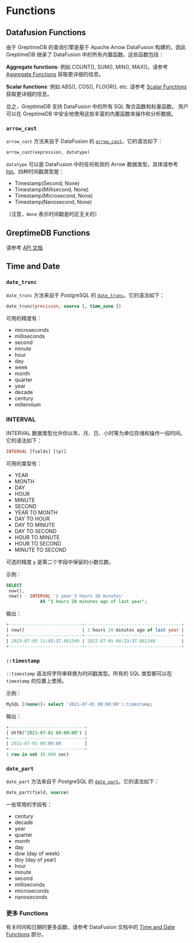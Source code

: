 # Functions

<!--
The outling of this document is a little strange, as the content is classified by company functions and feature functions. We plan to tidy up the content in the future when out functions are more stable.
-->

## Datafusion Functions

由于 GreptimeDB 的查询引擎是基于 Apache Arrow DataFusion 构建的，因此 GreptimeDB 继承了 DataFusion 中的所有内置函数。这些函数包括：

**Aggregate functions**: 例如 COUNT(), SUM(), MIN(), MAX()。请参考 [Aggregate Functions](https://arrow.apache.org/datafusion/user-guide/sql/aggregate_functions.html) 获取更详细的信息。

**Scalar functions**: 例如 ABS(), COS(), FLOOR(), etc. 请参考 [Scalar Functions](https://arrow.apache.org/datafusion/user-guide/sql/scalar_functions.html)获取更详细的信息。

总之，GreptimeDB 支持 DataFusion 中的所有 SQL 聚合函数和标量函数。
用户可以在 GreptimeDB 中安全地使用这些丰富的内置函数来操作和分析数据。

### `arrow_cast`

`arrow_cast` 方法来自于 DataFusion 的 [`arrow_cast`](https://arrow.apache.org/datafusion/user-guide/sql/scalar_functions.html#arrow-cast)。它的语法如下：

```sql
arrow_cast(expression, datatype)
```

`datatype` 可以是 DataFusion 中的任何有效的 Arrow 数据类型，具体请参考 [list](https://arrow.apache.org/datafusion/user-guide/sql/data_types.html)。四种时间戳类型是：

- Timestamp(Second, None)
- Timestamp(Millisecond, None)
- Timestamp(Microsecond, None)
- Timestamp(Nanosecond, None)

（注意，`None` 表示时间戳是时区无关的）

## GreptimeDB Functions

请参考 [API 文档](https://greptimedb.rs/script/python/rspython/builtins/greptime_builtin/index.html#functions)

## Time and Date

### `date_trunc`

`date_trunc` 方法来自于 PostgreSQL 的 [`date_trunc`](https://www.postgresql.org/docs/current/functions-datetime.html#FUNCTIONS-DATETIME-TRUNC)。它的语法如下：

```sql
date_trunc(precision, source [, time_zone ])
```

可用的精度有：

- microseconds
- milliseconds
- second
- minute
- hour
- day
- week
- month
- quarter
- year
- decade
- century
- millennium

### INTERVAL

INTERVAL 数据类型允许你以年、月、日、小时等为单位存储和操作一段时间。它的语法如下：

```sql
INTERVAL [fields] [(p)]
```

可用的类型有：

- YEAR
- MONTH
- DAY
- HOUR
- MINUTE
- SECOND
- YEAR TO MONTH
- DAY TO HOUR
- DAY TO MINUTE
- DAY TO SECOND
- HOUR TO MINUTE
- HOUR TO SECOND
- MINUTE TO SECOND

可选的精度 `p` 是第二个字段中保留的小数位数。

示例：

```sql
SELECT
 now(),
 now() - INTERVAL '1 year 3 hours 20 minutes'
             AS "3 hours 20 minutes ago of last year";
```

输出：

```sql
+----------------------------+-------------------------------------+
| now()                      | 3 hours 20 minutes ago of last year |
+----------------------------+-------------------------------------+
| 2023-07-05 11:43:37.861340 | 2022-07-05 08:23:37.861340          |
+----------------------------+-------------------------------------+
```

### `::timestamp`

`::timestamp` 语法将字符串转换为时间戳类型。所有的 SQL 类型都可以在 `timestamp` 的位置上使用。

示例：

```sql
MySQL [(none)]> select '2021-07-01 00:00:00'::timestamp;
```

输出：

```sql
+-----------------------------+
| Utf8("2021-07-01 00:00:00") |
+-----------------------------+
| 2021-07-01 08:00:00         |
+-----------------------------+
1 row in set (0.000 sec)
```

### `date_part`

`date_part` 方法来自于 PostgreSQL 的 [`date_part`](https://www.postgresql.org/docs/current/functions-datetime.html#FUNCTIONS-DATETIME-EXTRACT)。它的语法如下：

```sql
date_part(field, source)
```

一些常用的字段有：

- century
- decade
- year
- quarter
- month
- day
- dow (day of week)
- doy (day of year)
- hour
- minute
- second
- milliseconds
- microseconds
- nanoseconds

### 更多 Functions

有关时间和日期的更多函数，请参考 DataFusion 文档中的 [Time and Date Functions](https://arrow.apache.org/datafusion/user-guide/sql/scalar_functions.html#time-and-date-functions) 部分。
